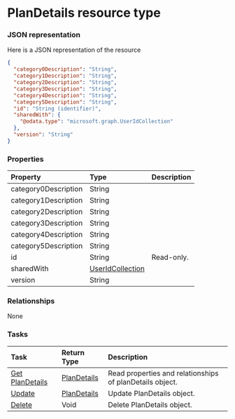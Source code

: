 # PlanDetails resource type



### JSON representation

Here is a JSON representation of the resource

```json
{
  "category0Description": "String",
  "category1Description": "String",
  "category2Description": "String",
  "category3Description": "String",
  "category4Description": "String",
  "category5Description": "String",
  "id": "String (identifier)",
  "sharedWith": {
    "@odata.type": "microsoft.graph.UserIdCollection"
  },
  "version": "String"
}

```
### Properties
| Property	   | Type	|Description|
|:---------------|:--------|:----------|
|category0Description|String||
|category1Description|String||
|category2Description|String||
|category3Description|String||
|category4Description|String||
|category5Description|String||
|id|String| Read-only.|
|sharedWith|[UserIdCollection](useridcollection.md)||
|version|String||

### Relationships
None


### Tasks

| Task		   | Return Type	|Description|
|:---------------|:--------|:----------|
|[Get PlanDetails](../api/plandetails_get.md) | [PlanDetails](plandetails.md) |Read properties and relationships of planDetails object.|
|[Update](../api/plandetails_update.md) | [PlanDetails](plandetails.md)	|Update PlanDetails object. |
|[Delete](../api/plandetails_delete.md) | Void	|Delete PlanDetails object. |

<!-- uuid: ef8a2136-c05d-4d36-8135-8730be666795
2015-10-09 18:16:07 UTC -->